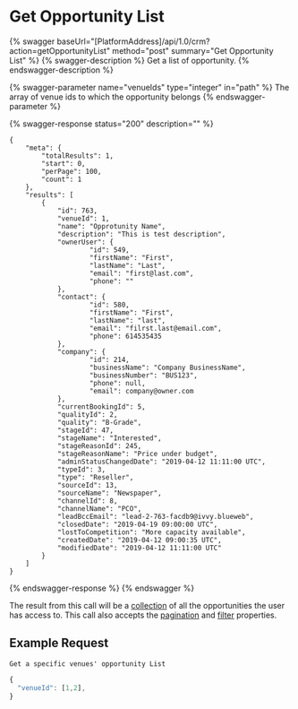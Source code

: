 # Get Opportunity List

{% swagger baseUrl="[PlatformAddress]/api/1.0/crm?action=getOpportunityList" method="post" summary="Get Opportunity List" %}
{% swagger-description %}
Get a list of opportunity.
{% endswagger-description %}

{% swagger-parameter name="venueIds" type="integer" in="path" %}
The array of venue ids to which the opportunity belongs
{% endswagger-parameter %}

{% swagger-response status="200" description="" %}
```
{
    "meta": {
        "totalResults": 1,
        "start": 0,
        "perPage": 100,
        "count": 1
    },
    "results": [
        {
            "id": 763,
            "venueId": 1,
            "name": "Opprotunity Name",
            "description": "This is test description",
            "ownerUser": {
                    "id": 549,
                    "firstName": "First",
                    "lastName": "Last",
                    "email": "first@last.com",
                    "phone": ""
            },
            "contact": {
                    "id": 580,
                    "firstName": "First",
                    "lastName": "last",
                    "email": "filrst.last@email.com",
                    "phone": 614535435
            },
            "company": {
                    "id": 214,
                    "businessName": "Company BusinessName",
                    "businessNumber": "BUS123",
                    "phone": null,
                    "email": company@owner.com
            },
            "currentBookingId": 5,
            "qualityId": 2,
            "quality": "B-Grade",
            "stageId": 47,
            "stageName": "Interested",
            "stageReasonId": 245,
            "stageReasonName": "Price under budget",
            "adminStatusChangedDate": "2019-04-12 11:11:00 UTC",
            "typeId": 3,
            "type": "Reseller",
            "sourceId": 13,
            "sourceName": "Newspaper",
            "channelId": 8,
            "channelName": "PCO",
            "leadBccEmail": "lead-2-763-facdb9@ivvy.blueweb",
            "closedDate": "2019-04-19 09:00:00 UTC",
            "lostToCompetition": "More capacity available",
            "createdDate": "2019-04-12 09:00:35 UTC",
            "modifiedDate": "2019-04-12 11:11:00 UTC"
        }
    ]
}
```
{% endswagger-response %}
{% endswagger %}

The result from this call will be a [collection](../getting-started/interpreting-the-response/collections.md) of all the opportunities the user has access to. This call also accepts the [pagination](../getting-started/interpreting-the-response/pagination.md) and [filter](../getting-started/interpreting-the-response/filtering.md) properties.

## Example Request

`Get a specific venues' opportunity List`

```javascript
{
  "venueId": [1,2],
}
```
